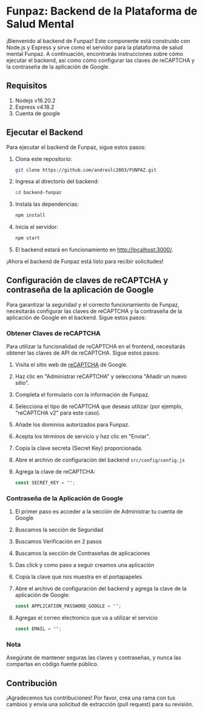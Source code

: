 # Funpaz: Backend de la Plataforma de Salud Mental

¡Bienvenido al backend de Funpaz! Este componente está construido con Node.js y Express y sirve como el servidor para la plataforma de salud mental Funpaz. A continuación, encontrarás instrucciones sobre cómo ejecutar el backend, así como cómo configurar las claves de reCAPTCHA y la contraseña de la aplicación de Google.

## Requisitos

1. Nodejs v16.20.2
2. Express v4.18.2
3. Cuenta de google

## Ejecutar el Backend

Para ejecutar el backend de Funpaz, sigue estos pasos:

1. Clona este repositorio:

   ```bash
   git clone https://github.com/andreslc2803/FUNPAZ.git
   ```

2. Ingresa al directorio del backend:

    ```bash
    cd backend-funpaz
    ```

3. Instala las dependencias:

    ```bash
    npm install
    ```

4. Inicia el servidor:

    ```bash
    npm start
    ```

5. El backend estará en funcionamiento en [http://localhost:3000/](http://localhost:3000/).

¡Ahora el backend de Funpaz está listo para recibir solicitudes!

## Configuración de claves de reCAPTCHA y contraseña de la aplicación de Google

Para garantizar la seguridad y el correcto funcionamiento de Funpaz, necesitarás configurar las claves de reCAPTCHA y la contraseña de la aplicación de Google en el backend. Sigue estos pasos:

### Obtener Claves de reCAPTCHA

Para utilizar la funcionalidad de reCAPTCHA en el frontend, necesitarás obtener las claves de API de reCAPTCHA. Sigue estos pasos:

1. Visita el sitio web de [reCAPTCHA](https://www.google.com/recaptcha) de Google.

2. Haz clic en "Administrar reCAPTCHA" y selecciona "Añadir un nuevo sitio".

3. Completa el formulario con la información de Funpaz.

4. Selecciona el tipo de reCAPTCHA que deseas utilizar (por ejemplo, "reCAPTCHA v2" para este caso).

5. Añade los dominios autorizados para Funpaz.

6. Acepta los términos de servicio y haz clic en "Enviar".

7. Copia la clave secreta (Secret Key) proporcionada.

8. Abre el archivo de configuración del backend `src/config/config.js`

9. Agrega la clave de reCAPTCHA:

    ```javascript
    const SECRET_KEY = "";
    ```

### Contraseña de la Aplicación de Google

1. El primer paso es acceder a la sección de Administrar tu cuenta de Google
 
2. Buscamos la sección de Seguridad 
 
3. Buscamos Verificación en 2 pasos 
 
4. Buscamos la sección de Contraseñas de aplicaciones 
 
5. Das click y como paso a seguir creamos una aplicación 
 
6. Copia la clave que nos muestra en el portapapeles

4. Abre el archivo de configuración del backend y agrega la clave de la aplicación de Google:

    ```javascript
    const APPLICATION_PASSWORD_GOOGLE = "";
    ```
5. Agregas el correo electronico que va a utilizar el servicio 
    
    ```javascript
    const EMAIL = "";
    ```

### Nota
Asegúrate de mantener seguras las claves y contraseñas, y nunca las compartas en código fuente público.

## Contribución

¡Agradecemos tus contribuciones! Por favor, crea una rama con tus cambios y envía una solicitud de extracción (pull request) para su revisión.

